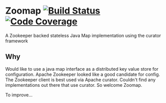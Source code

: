 # Zoomap [![Build Status](https://api.travis-ci.org/mcmoe/zoomap.png)](https://travis-ci.org/mcmoe/zoomap) [![Code Coverage](https://codecov.io/github/mcmoe/zoomap/coverage.svg)](https://codecov.io/github/mcmoe/zoomap)


A Zookeeper backed stateless Java Map implementation using the curator framework

## Why

Would like to use a java map interface as a distributed key value store for configuration.
Apache Zookeeper looked like a good candidate for config.
The Zookeeper client is best used via Apache curator.
Couldn't find any implementations out there that use curator.
So welcome Zoomap.

To improve...
